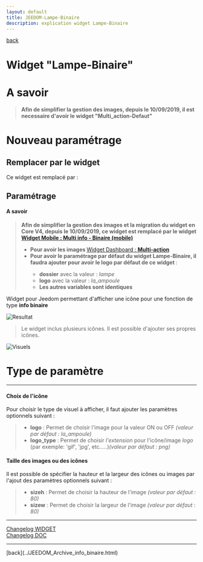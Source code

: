 ```yaml
---
layout: default
title: JEEDOM-Lampe-Binaire
description: explication widget Lampe-Binaire
---
```

[back](../JEEDOM_Archive_info_binaire.html)
# Widget "Lampe-Binaire" 

# A savoir
<blockquote>
<b>Afin de simplifier la gestion des images, depuis le 10/09/2019, il est necessaire d'avoir le widget "Multi_action-Defaut"</b>
</blockquote>

# Nouveau paramétrage
## Remplacer par le widget
Ce widget est remplacé par :

## Paramétrage

<h4 id="A Savoir">A savoir</h4>
<blockquote>
    <b>Afin de simplifier la gestion des images et la migration du widget en Core V4, depuis le 10/09/2019, ce widget est remplacé par le widget <a href="JEEDOM_Multi_info_Binaire_mobile.html">Widget Mobile : <b>Multi info - Binaire (mobile)</b></a></b>
    <ul>
        <li><b>Pour avoir les images </b><a href="../../JEEDOM_Multi_action_Defaut">Widget Dashboard : <b>Multi-action</b></a></li>
        <li><b>Pour avoir le paramétrage par défaut du widget Lampe-Binaire, il faudra ajouter pour avoir le logo par défaut de ce widget </b> :</li>
        <ul>
            <li><b>dossier</b> avec la valeur : <i>lampe</i></li>
            <li><b>logo</b> avec la valeur : <i>la_ampoule</i></li>
            <li><b>Les autres variables sont identiques</b></li>
        </ul>
    </ul>
</blockquote>

Widget pour Jeedom permettant d'afficher une icône pour une fonction de type <b>info binaire</b>
<p><img src="../../img/RESULTAT_JEEDOM_Lampe_Binaire.png" alt="Resultat" /></p>
<blockquote>
Le widget inclus plusieurs icônes. Il est possible d'ajouter ses propres icônes.
</blockquote>
<p><img src="../../img/VISUEL_JEEDOM_Lampe.png" alt="Visuels" /></p>

<h1 id="Type de paramètre">Type de paramètre</h1>
<hr />
<h4 id="Logo">Choix de l'icône</h4>
Pour choisir le type de visuel à afficher, il faut ajouter les paramètres optionnels suivant :
<blockquote>
        <ul>
            <li><b>logo</b> : Permet de choisir l'image pour la valeur ON ou OFF <i>(valeur par défaut : la_ampoule)</i></li>
            <li><b>logo_type</b> : Permet de choisir <i>l'extension</i> pour l'icône/image <i>logo</i> (par exemple: 'gif', 'jpg', etc.....)<i>(valeur par défaut : png)</i></li>
        </ul>
</blockquote>

<h4 id="Taille">Taille des images ou des icônes</h4>
Il est possible de spécifier la hauteur et la largeur des icônes ou images par l'ajout des paramètres optionnels suivant :
<blockquote>
        <ul>
            <li><b>sizeh</b> : Permet de choisir la hauteur de l'image <i>(valeur par défaut : 80)</i></li>
            <li><b>sizew</b> : Permet de choisir la largeur de l'image <i>(valeur par défaut : 80)</i></li>
        </ul>
</blockquote>

<hr />
<dl>
    <a href="https://github.com/JEALG/JEEDOM-Lampe-Binaire/commits/master">Changelog WIDGET</a><br/>
    <a href="https://github.com/JEALG/JEEDOM-Widget_JAG-doc/commits/master">Changelog DOC</a>
</dl>
<hr />
[back](../JEEDOM_Archive_info_binaire.html)